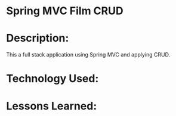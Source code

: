 # Spring MVC Film CRUD

# Description:
This a full stack application using Spring MVC and applying CRUD.

# Technology Used:

# Lessons Learned: